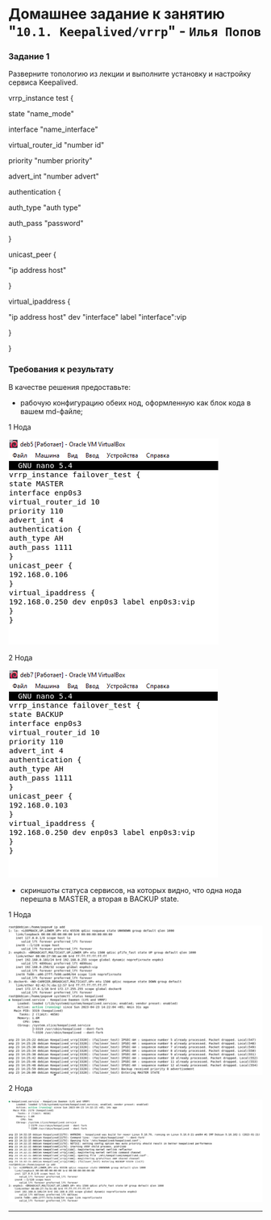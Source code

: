 # Домашнее задание к занятию "`10.1. Keepalived/vrrp`" - `Илья Попов`


### Задание 1

Разверните топологию из лекции и выполните установку и настройку сервиса Keepalived.

vrrp_instance test {

state "name_mode"

interface "name_interface"

virtual_router_id "number id"

priority "number priority"

advert_int "number advert"

authentication {

auth_type "auth type"

auth_pass "password"

}

unicast_peer {

"ip address host"

}

virtual_ipaddress {

"ip address host" dev "interface" label "interface":vip

}

}

### Требования к результату

В качестве решения предоставьте:
- рабочую конфигурацию обеих нод, оформленную как блок кода в вашем md-файле;

1 Нода

![1 Нода](https://github.com/ip75wester/Monitoring-hw/blob/main/zad1.PNG)

2 Нода

![2 Нода](https://github.com/ip75wester/Monitoring-hw/blob/main/zad2.PNG)

- скриншоты статуса сервисов, на которых видно, что одна нода перешла в MASTER, а вторая в BACKUP state.

1 Нода

![1 Нода](https://github.com/ip75wester/Monitoring-hw/blob/main/zad3.PNG)

2 Нода

![2 Нода](https://github.com/ip75wester/Monitoring-hw/blob/main/zad4.PNG)


---
